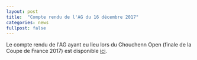 ```yaml
---
layout: post
title:  "Compte rendu de l'AG du 16 décembre 2017"
categories: news
fullpost: false
---
```

Le compte rendu de l'AG ayant eu lieu lors du Chouchenn Open (finale de la Coupe de France 2017) est disponible [ici]({{site.baseurl}}/association/documents).

